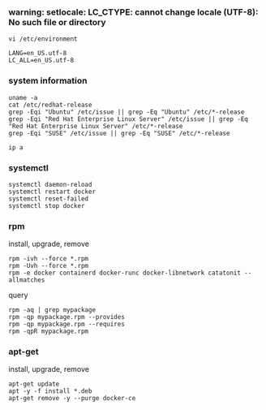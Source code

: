 ### warning: setlocale: LC_CTYPE: cannot change locale (UTF-8): No such file or directory
```
vi /etc/environment

LANG=en_US.utf-8
LC_ALL=en_US.utf-8
```
### system information
```
uname -a
cat /etc/redhat-release
grep -Eqi "Ubuntu" /etc/issue || grep -Eq "Ubuntu" /etc/*-release
grep -Eqi "Red Hat Enterprise Linux Server" /etc/issue || grep -Eq "Red Hat Enterprise Linux Server" /etc/*-release
grep -Eqi "SUSE" /etc/issue || grep -Eq "SUSE" /etc/*-release
```
```
ip a
```
### systemctl
```
systemctl daemon-reload
systemctl restart docker
systemctl reset-failed
systemctl stop docker
```
### rpm
install, upgrade, remove
```
rpm -ivh --force *.rpm
rpm -Uvh --force *.rpm
rpm -e docker containerd docker-runc docker-libnetwork catatonit --allmatches
```
query
```
rpm -aq | grep mypackage
rpm -qp mypackage.rpm --provides
rpm -qp mypackage.rpm --requires
rpm -qpR mypackage.rpm
```
### apt-get
install, upgrade, remove
```
apt-get update
apt -y -f install *.deb
apt-get remove -y --purge docker-ce
```
